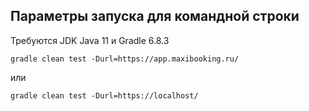 ## Параметры запуска для командной строки

Требуются JDK Java 11 и Gradle 6.8.3

`gradle clean test -Durl=https://app.maxibooking.ru/`

или

`gradle clean test -Durl=https://localhost/`